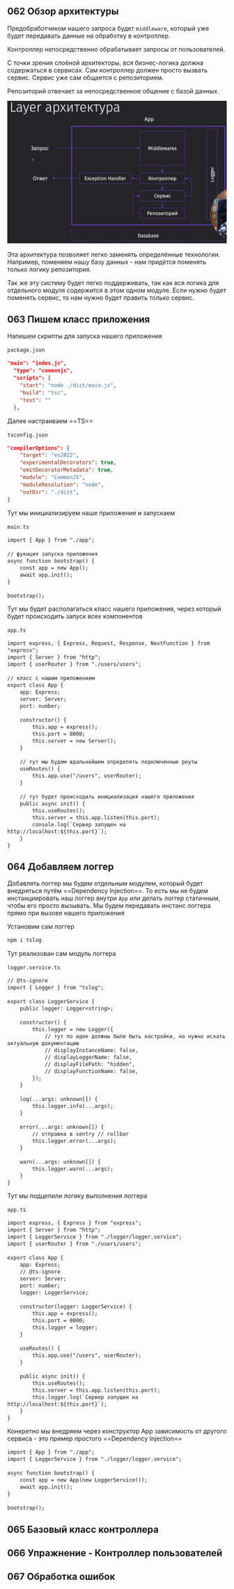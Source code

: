 ## 062 Обзор архитектуры

Предобработчиком нашего запроса будет `middleware`, который уже будет передавать данные на обработку в контроллер. 

Контроллер непосредственно обрабатывает запросы от пользователей.

С точки зрения слоёной архитекторы, вся бизнес-логика должна содержаться в сервисах. Сам контроллер должен просто вызвать сервис. Сервис уже сам общается с репозиторием.

Репозиторий отвечает за непосредственное общение с базой данных.

![](_png/Pasted%20image%2020221126115033.png)

Эта архитектура позволяет легко заменять определённые технологии. Например, поменяем нашу базу данных - нам придётся поменять только логику репозитория.

Так же эту систему будет легко поддерживать, так как вся логика для отдельного модуля содержится в этом одном модуле. Если нужно будет поменять сервис, то нам нужно будет править только сервис.

## 063 Пишем класс приложения

Напишем скрипты для запуска нашего приложения

`package.json`
```JSON
"main": "index.js",
  "type": "commonjs",
  "scripts": {
    "start": "node ./dist/main.js",
    "build": "tsc",
    "test": ""
  },
```

Далее настраиваем ==TS==

`tsconfig.json`
```JSON
"compilerOptions": {
	"target": "es2022", 
	"experimentalDecorators": true,
	"emitDecoratorMetadata": true,
	"module": "CommonJS", 
	"moduleResolution": "node",
	"outDir": "./dist",
}
```

Тут мы инициализируем наше приложение и запускаем

`main.ts`
```TS
import { App } from "./app";

// фукнция запуска приложения
async function bootstrap() {
	const app = new App();
	await app.init();
}

bootstrap();
```

Тут мы будет располагаться класс нашего приложения, через который будет происходить запуск всех компонентов

`app.ts`
```TS
import express, { Express, Request, Response, NextFunction } from "express";
import { Server } from "http";
import { userRouter } from "./users/users";

// класс с нашим приложением
export class App {
	app: Express;
	server: Server;
	port: number;

	constructor() {
		this.app = express();
		this.port = 8000;
		this.server = new Server();
	}

	// тут мы будем вдальнейшем определять подключенные роуты
	useRoutes() {
		this.app.use("/users", userRouter);
	}

	// тут будет происходить инициализация нашего приложения
	public async init() {
		this.useRoutes();
		this.server = this.app.listen(this.port);
		console.log(`Сервер запущен на http://localhost:${this.port}`);
	}
}
```


## 064 Добавляем логгер

Добавлять логгер мы будем отдельным модулем, который будет внедряться путём ==Dependency Injection==. То есть мы не будем инстанциировать наш логгер внутри `App` или делать логгер статичным, чтобы его просто вызывать. Мы будем передавать инстанс логгера прямо при  вызове нашего приложения

Установим сам логгер

```bash
npm i tslog
```

Тут реализован сам модуль логгера

`logger.service.ts`
```TS
// @ts-ignore
import { Logger } from "tslog";

export class LoggerService {
	public logger: Logger<string>;

	constructor() {
		this.logger = new Logger({
			// тут по идее должны были быть настройки, но нужно искать актуальную документацию
			// displayInstanceName: false,
			// displayLoggerName: false,
			// displayFilePath: "hidden",
			// displayFunctionName: false,
		});
	}

	log(...args: unknown[]) {
		this.logger.info(...args);
	}

	error(...args: unknown[]) {
		// отправка в sentry // rollbar
		this.logger.error(...args);
	}

	warn(...args: unknown[]) {
		this.logger.warn(...args);
	}
}

```

Тут мы подцепили логику выполнения логгера

`app.ts`
```TS
import express, { Express } from "express";
import { Server } from "http";
import { LoggerService } from "./logger/logger.service";
import { userRouter } from "./users/users";

export class App {
	app: Express;
	// @ts-ignore 
	server: Server;
	port: number;
	logger: LoggerService;

	constructor(logger: LoggerService) {
		this.app = express();
		this.port = 8000;
		this.logger = logger;
	}

	useRoutes() {
		this.app.use("/users", userRouter);
	}

	public async init() {
		this.useRoutes();
		this.server = this.app.listen(this.port);
		this.logger.log(`Сервер запущен на http://localhost:${this.port}`);
	}
}
```

Конкретно мы внедряем через конструктор App зависимость от другого сервиса - это пример простого ==Dependency Injection==

```TS
import { App } from "./app";
import { LoggerService } from "./logger/logger.service";

async function bootstrap() {
	const app = new App(new LoggerService());
	await app.init();
}

bootstrap();
```


## 065 Базовый класс контроллера







## 066 Упражнение - Контроллер пользователей







## 067 Обработка ошибок







